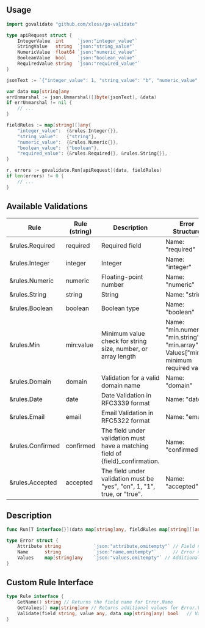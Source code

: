 ## Usage

```go
import govalidate "github.com/xloss/go-validate"

type apiRequest struct {
    IntegerValue  int     `json:"integer_value"`
    StringValue   string  `json:"string_value"`
    NumericValue  float64 `json:"numeric_value"`
    BooleanValue  bool    `json:"boolean_value"`
    RequiredValue string  `json:"required_value"`
}

jsonText := `{"integer_value": 1, "string_value": "b", "numeric_value": 3.1, "boolean_value": true, "required_value": "r"}`

var data map[string]any
errUnmarshal := json.Unmarshal([]byte(jsonText), &data)
if errUnmarshal != nil {
    // ...
}

fieldRules := map[string][]any{
    "integer_value":  {&rules.Integer{}},
    "string_value":   {"string"},
    "numeric_value":  {&rules.Numeric{}},
    "boolean_value":  {"boolean"},
    "required_value": {&rules.Required{}, &rules.String{}},
}

r, errors := govalidate.Run[apiRequest](data, fieldRules)
if len(errors) != 0 {
    // ...
}
```

## Available Validations

| Rule             | Rule (string) | Description                                                                    | Error Structure                                                                       |
|------------------|---------------|--------------------------------------------------------------------------------|---------------------------------------------------------------------------------------|
| &rules.Required  | required      | Required field                                                                 | Name: "required"                                                                      |         
| &rules.Integer   | integer       | Integer                                                                        | Name: "integer"                                                                       |
| &rules.Numeric   | numeric       | Floating-point number                                                          | Name: "numeric"                                                                       |
| &rules.String    | string        | String                                                                         | Name: "string"                                                                        |
| &rules.Boolean   | boolean       | Boolean type                                                                   | Name: "boolean"                                                                       |
| &rules.Min       | min:value     | Minimum value check for string size, number, or array length                   | Name: "min.numeric", "min.string", "min.array", Values["min"]: minimum required value |
| &rules.Domain    | domain        | Validation for a valid domain name                                             | Name: "domain"                                                                        |
| &rules.Date      | date          | Date Validation in RFC3339 format                                              | Name: "date"                                                                          |
| &rules.Email     | email         | Email Validation  in RFC5322 format                                            | Name: "email"                                                                         |
| &rules.Confirmed | confirmed     | The field under validation must have a matching field of {field}_confirmation. | Name: "confirmed"                                                                     |
| &rules.Accepted  | accepted      | The field under validation must be "yes", "on", 1, "1", true, or "true".       | Name: "accepted"                                                                      |

## Description

```go
func Run[T interface{}](data map[string]any, fieldRules map[string][]any) (*T, []Error)
```

```go
type Error struct {
    Attribute string            `json:"attribute,omitempty"` // Field name
    Name      string            `json:"name,omitempty"`      // Error name
    Values    map[string]any    `json:"values,omitempty"` // Additional fields
}
```

## Custom Rule Interface

```go
type Rule interface {
    GetName() string // Returns the field name for Error.Name
    GetValues() map[string]any // Returns additional values for Error.Values
    Validate(field string, value any, data map[string]any) bool   // Validation result for the value
}
```